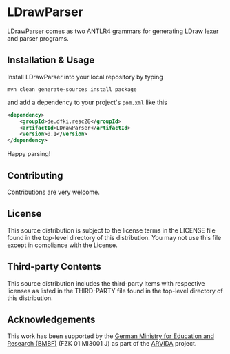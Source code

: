 # LDrawParser
LDrawParser comes as two ANTLR4 grammars for generating LDraw lexer and parser programs.

## Installation & Usage
Install LDrawParser into your local repository by typing
```
mvn clean generate-sources install package
```
and add a dependency to your project's `pom.xml` like this
```xml
<dependency>
	<groupId>de.dfki.resc28</groupId>
  	<artifactId>LDrawParser</artifactId>
  	<version>0.1</version>
</dependency>
```

Happy parsing!

## Contributing
Contributions are very welcome.

## License
This source distribution is subject to the license terms in the LICENSE file found in the top-level directory of this distribution.
You may not use this file except in compliance with the License.

## Third-party Contents
This source distribution includes the third-party items with respective licenses as listed in the THIRD-PARTY file found in the top-level directory of this distribution.

## Acknowledgements
This work has been supported by the [German Ministry for Education and Research (BMBF)](http://www.bmbf.de/en/index.html) (FZK 01IMI3001 J) as part of the [ARVIDA](http://www.arvida.de/) project.
